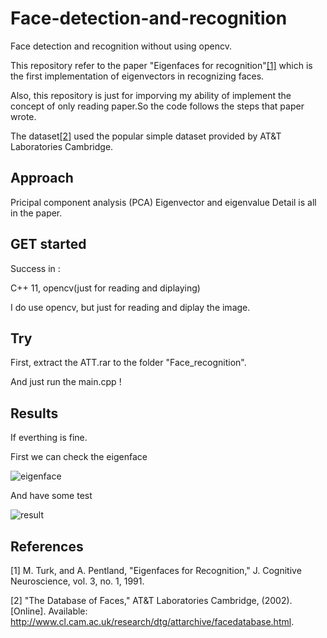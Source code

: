 # Face-detection-and-recognition
Face detection and recognition without using opencv.

This repository refer to the paper "Eigenfaces for recognition"[[1]](http://www.face-rec.org/algorithms/pca/jcn.pdf)  which is the first implementation of eigenvectors in recognizing faces.

Also, this repository is just for imporving my ability of implement the concept of only reading paper.So the code follows the steps that paper wrote.

The dataset[[2]](https://www.cl.cam.ac.uk/research/dtg/attarchive/facedatabase.html) used the popular simple dataset provided by AT&T Laboratories Cambridge.

## Approach 

Pricipal component analysis (PCA)
Eigenvector and eigenvalue
Detail is all in the paper.


## GET started

Success in :

C++ 11, opencv(just for reading and diplaying)

I do use opencv, but just for reading and diplay the image.

## Try 

First, extract the ATT.rar to the folder "Face_recognition".

And just run the main.cpp !

## Results

If everthing is fine.

First we can check the eigenface

![eigenface](https://raw.githubusercontent.com/yoyotv/Face-detection-and-recognition/master/Face_recognition/Eigenface.jpg)

And have some test

![result](https://raw.githubusercontent.com/yoyotv/Face-detection-and-recognition/master/figures/result.JPG)


## References


[1] M. Turk, and A. Pentland, "Eigenfaces for Recognition," J. Cognitive Neuroscience, vol. 3, no. 1, 1991.

[2] "The Database of Faces," AT&T Laboratories Cambridge, (2002). [Online]. Available: http://www.cl.cam.ac.uk/research/dtg/attarchive/facedatabase.html.

